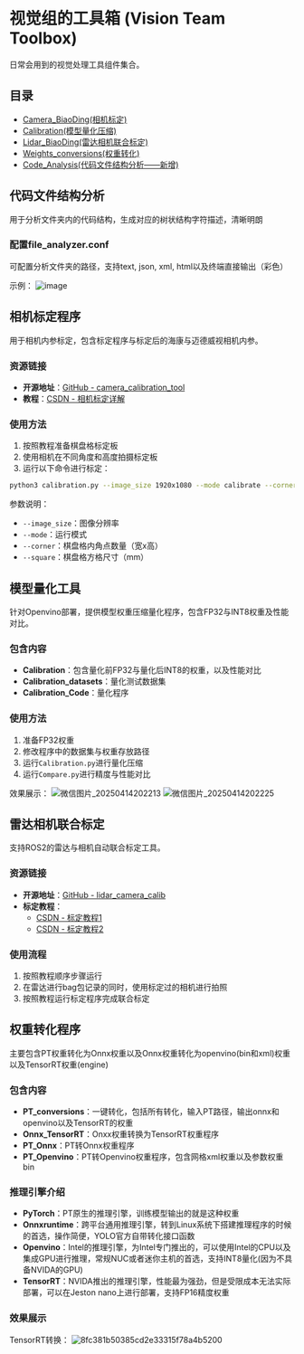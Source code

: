 # 视觉组的工具箱 (Vision Team Toolbox)

日常会用到的视觉处理工具组件集合。

## 目录

- [Camera_BiaoDing(相机标定)](#相机标定程序)
- [Calibration(模型量化压缩)](#模型量化工具)
- [Lidar_BiaoDing(雷达相机联合标定)](#雷达相机联合标定)
- [Weights_conversions(权重转化)](#权重转化程序)
- [Code_Analysis(代码文件结构分析——新增)](#代码文件结构分析)

## 代码文件结构分析

用于分析文件夹内的代码结构，生成对应的树状结构字符描述，清晰明朗

### 配置file_analyzer.conf

可配置分析文件夹的路径，支持text, json, xml, html以及终端直接输出（彩色）

示例：
![image](https://github.com/user-attachments/assets/c991632d-8ecd-4ac3-b07e-7a60dde6a760)

  
## 相机标定程序

用于相机内参标定，包含标定程序与标定后的海康与迈德威视相机内参。

### 资源链接

- **开源地址**：[GitHub - camera_calibration_tool](https://github.com/chenyr0021/camera_calibration_tool)
- **教程**：[CSDN - 相机标定详解](https://blog.csdn.net/qq_31417941/article/details/102952942)

### 使用方法

1. 按照教程准备棋盘格标定板
2. 使用相机在不同角度和高度拍摄标定板
3. 运行以下命令进行标定：

```bash
python3 calibration.py --image_size 1920x1080 --mode calibrate --corner 8x6 --square 20
```

参数说明：
- `--image_size`：图像分辨率
- `--mode`：运行模式
- `--corner`：棋盘格内角点数量（宽x高）
- `--square`：棋盘格方格尺寸（mm）

## 模型量化工具

针对Openvino部署，提供模型权重压缩量化程序，包含FP32与INT8权重及性能对比。

### 包含内容

- **Calibration**：包含量化前FP32与量化后INT8的权重，以及性能对比
- **Calibration_datasets**：量化测试数据集
- **Calibration_Code**：量化程序

### 使用方法

1. 准备FP32权重
2. 修改程序中的数据集与权重存放路径
3. 运行`Calibration.py`进行量化压缩
4. 运行`Compare.py`进行精度与性能对比

效果展示：
![微信图片_20250414202213](https://github.com/user-attachments/assets/cd61346c-29cb-4394-b4de-1311e7c40e96)
![微信图片_20250414202225](https://github.com/user-attachments/assets/9772ab87-e4ac-4c20-806b-94839a954dbe)


## 雷达相机联合标定

支持ROS2的雷达与相机自动联合标定工具。

### 资源链接

- **开源地址**：[GitHub - lidar_camera_calib](https://github.com/simi-asher/lidar_camera_calib)
- **标定教程**：
  - [CSDN - 标定教程1](https://blog.csdn.net/qq_37223654/article/details/144568843)
  - [CSDN - 标定教程2](https://blog.csdn.net/A6666686678/article/details/138096601)

### 使用流程

1. 按照教程顺序步骤运行
2. 在雷达进行bag包记录的同时，使用标定过的相机进行拍照
3. 按照教程运行标定程序完成联合标定

## 权重转化程序
主要包含PT权重转化为Onnx权重以及Onnx权重转化为openvino(bin和xml)权重以及TensorRT权重(engine)

### 包含内容

- **PT_conversions**：一键转化，包括所有转化，输入PT路径，输出onnx和openvino以及TensorRT的权重
- **Onnx_TensorRT**：Onxx权重转换为TensorRT权重程序
- **PT_Onnx**：PT转Onnx权重程序
- **PT_Openvino**：PT转Openvino权重程序，包含网格xml权重以及参数权重bin

### 推理引擎介绍
- **PyTorch**：PT原生的推理引擎，训练模型输出的就是这种权重
- **Onnxruntime**：跨平台通用推理引擎，转到Linux系统下搭建推理程序的时候的首选，操作简便，YOLO官方自带转化接口函数
- **Openvino**：Intel的推理引擎，为Intel专门推出的，可以使用Intel的CPU以及集成GPU进行推理，常规NUC或者迷你主机的首选，支持INT8量化(因为不具备NVIDA的GPU)
- **TensorRT**：NVIDA推出的推理引擎，性能最为强劲，但是受限成本无法实际部署，可以在Jeston nano上进行部署，支持FP16精度权重

### 效果展示
TensorRT转换：
![8fc381b50385cd2e33315f78a4b5200](https://github.com/user-attachments/assets/d05bbbc5-40d6-4d07-a002-41b3b5be0b38)

